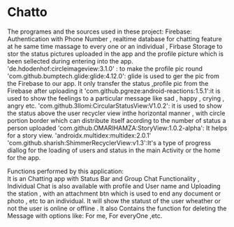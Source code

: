 # Chatto 
The programes and the sources used in these project:
Firebase: Authentication with Phone Number , 
realtime database for chatting feature at he same time massage to every one or an individual ,
Firbase Storage to stor the status  pictures uploaded in the app and the profile picture which is been sellected during entering into the app.
'de.hdodenhof:circleimageview:3.1.0' : to make the profile pic round
'com.github.bumptech.glide:glide:4.12.0': glide is used to ger the pic from the Firebase to our app. It only transfer the status ,profile pic from the Firebase after uploading it 
'com.github.pgreze:android-reactions:1.5.1':it is used to show the feelings to a particular message like sad , happy , crying , angry etc.
'com.github.3llomi:CircularStatusView:V1.0.2': it is used to show the status above the user recycler view inthe horizontal manner ,
with circle portion border which can distribute itself acording to the number of status a person uploaded
'com.github.OMARIHAMZA:StoryView:1.0.2-alpha': It helps for a story view.
'androidx.multidex:multidex:2.0.1'
 'com.github.sharish:ShimmerRecyclerView:v1.3':It's a type of progress diallog for the loading of users and status in the main Activity or the home for the app.
 
 Functions performed by this application:    
It is an Chatting app with Status Bar and Group Chat Functionality ,
Individual Chat is also available with profile and User name and Uploading the station ,
with  an attachment btn which is used to end any document or photo , etc to an individual. 
It will show the statust of the user wheather or not the user is online or offline .
It also Contains the function for deleting the Message with options like: For me, For everyOne  ,etc.

